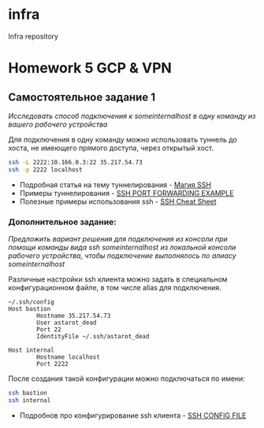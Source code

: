 # infra
Infra repository

# Homework 5 GCP & VPN

## Самостоятельное задание 1

_Исследовать способ подключения к someinternalhost в одну команду из вашего рабочего устройства_

Для подключения в одну команду можно использовать туннель до хоста, не имеющего прямого доступа, через открытый хост.
```bash
ssh -L 2222:10.166.0.3:22 35.217.54.73
ssh -p 2222 localhost
```

- Подробная статья на тему туннелирования - [Магия SSH](https://habr.com/ru/post/331348/)
- Примеры туннелирования - [SSH PORT FORWARDING EXAMPLE](https://www.ssh.com/ssh/tunneling/example)
- Полезные примеры использования ssh - [SSH Cheat Sheet](http://pentestmonkey.net/cheat-sheet/ssh-cheat-sheet)

### Дополнительное задание:
_Предложить вариант решения для подключения из консоли при помощи команды вида ssh someinternalhost из локальной консоли рабочего устройства, чтобы подключение выполнялось по
алиасу someinternalhost_

Различные настройки ssh клиента можно задать в специальном конфигурационном файле, в том числе alias для подключения. 

```
~/.ssh/config
Host bastion
		Hostname 35.217.54.73
		User astarot_dead
		Port 22
		IdentityFile ~/.ssh/astarot_dead		

Host internal
		Hostname localhost
		Port 2222
```

После создания такой конфигурации можно подключаться по имени:
```bash
ssh bastion
ssh internal
```

- Подробнов про конфигурирование ssh клиента - [SSH CONFIG FILE](https://www.ssh.com/ssh/config/)
